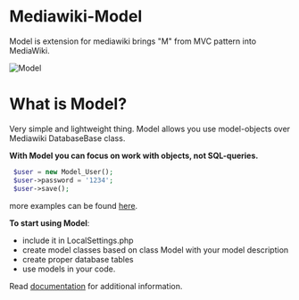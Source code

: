Mediawiki-Model
===============

Model is extension for mediawiki brings "M" from MVC pattern into MediaWiki.

![Model](http://i.imgur.com/QsakWVL.png)

What is Model?
==============

Very simple and lightweight thing.
Model allows you use model-objects over Mediawiki DatabaseBase class.

**With Model you can focus on work with objects, not SQL-queries.**
```php
 $user = new Model_User();
 $user->password = '1234';
 $user->save();
```
more examples can be found [here](https://github.com/vedmaka/Mediawiki-Model/wiki/Examples).

**To start using Model**:

- include it in LocalSettings.php
- create model classes based on class Model with your model description
- create proper database tables
- use models in your code.

Read [documentation](http://github.com/vedmaka/Mediawiki-Model/wiki) for additional information.
